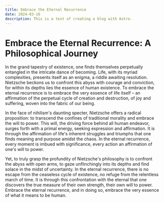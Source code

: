 ```yaml
---
title: Embrace the Eternal Recurrence
date: 2024-03-16
description: This is a test of creating a blog with Astro. 
---
```


# Embrace the Eternal Recurrence: A Philosophical Journey

In the grand tapestry of existence, one finds themselves perpetually entangled in the intricate dance of becoming. Life, with its myriad complexities, presents itself as an enigma, a riddle awaiting resolution. Nietzsche beckons us to confront this abyss with courage and conviction, for within its depths lies the essence of human existence. To embrace the eternal recurrence is to embrace the very essence of life itself – an affirmation of the perpetual cycle of creation and destruction, of joy and suffering, woven into the fabric of our being.

In the face of nihilism's daunting specter, Nietzsche offers a radical proposition: to transcend the confines of traditional morality and embrace the will to power. This will, the driving force behind all human endeavor, surges forth with a primal energy, seeking expression and affirmation. It is through the affirmation of life's inherent struggles and triumphs that one finds meaning and purpose amidst the chaos. In the eternal recurrence, every moment is imbued with significance, every action an affirmation of one's will to power.

Yet, to truly grasp the profundity of Nietzsche's philosophy is to confront the abyss with open arms, to gaze unflinchingly into its depths and find solace in the midst of uncertainty. In the eternal recurrence, there is no escape from the ceaseless cycle of existence, no refuge from the relentless march of time. It is through this confrontation with the eternal that one discovers the true measure of their own strength, their own will to power. Embrace the eternal recurrence, and in doing so, embrace the very essence of what it means to be human. 